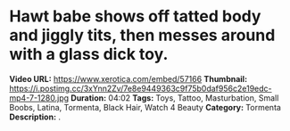 # Hawt babe shows off tatted body and jiggly tits, then messes around with a glass dick toy.

**Video URL:** https://www.xerotica.com/embed/57166
**Thumbnail:** https://i.postimg.cc/3xYnn2Zv/7e8e9449363c9f75b0daf956c2e19edc-mp4-7-1280.jpg
**Duration:** 04:02
**Tags:** Toys, Tattoo, Masturbation, Small Boobs, Latina, Tormenta, Black Hair, Watch 4 Beauty
**Category:** Tormenta
**Description:** .